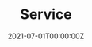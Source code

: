---
title: "Service"  # Add a page title.
summary: "recent service positions"  # Add a page description.
date: "2021-07-01T00:00:00Z"  # Add today's date.
type: "widget_page"  # Page type is a Widget Page
---